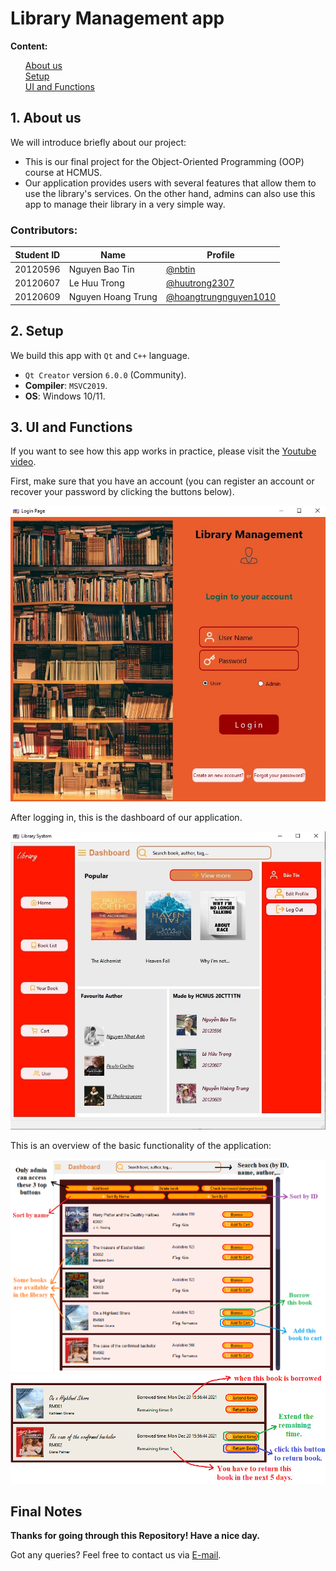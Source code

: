 # Library Management app
<!-- <p align="center">
  <img src="images/SMTP-IMAP.png" alt="Remote Control" style="border-radius:50%"/>
</p> -->

**Content:**
<ul style="list-style-type: none">
    <li><a href="#about">About us</a></li>
    <li><a href="#set_up">Setup</a></li>
    <li><a href="#demo">UI and Functions</a></li>
</ul>

<h5 id="about"></h5>

## 1. About us
We will introduce briefly about our project:

+ This is our final project for the Object-Oriented Programming (OOP) course at HCMUS.
+ Our application provides users with several features that allow them to use the library's services. On the other hand, admins can also use this app to manage their library in a very simple way.

  
<!-- <img src="images/documentation.png"> -->


### Contributors:

|   Student ID   |            Name               | Profile 
|----------------|-------------------------------|----------------------------
|    20120596    |Nguyen Bao Tin | [@nbtin](https://github.com/nbtin)            
|    20120607    |Le Huu Trong | [@huutrong2307](https://github.com/huutrong2307)           
|    20120609    |Nguyen Hoang Trung | [@hoangtrungnguyen1010](https://github.com/hoangtrungnguyen1010)

<h5 id="set_up"></h5>

## 2. Setup

We build this app with `Qt` and `C++` language.
* `Qt Creator` version `6.0.0` (Community).
* **Compiler**: `MSVC2019`.
* **OS**: Windows 10/11.


<h5 id="demo"></h5>

## 3. UI and Functions

If you want to see how this app works in practice, please visit the [Youtube video](https://youtu.be/oHA95UozHHE).

First, make sure that you have an account (you can register an account or recover your password by clicking the buttons below). 

<img src="imgs/login.jpg">

After logging in, this is the dashboard of our application.

<img src="imgs/dashboard.jpg">

This is an overview of the basic functionality of the application:

<img src="imgs/user_functions.png">
<img src="imgs/user_functions1.png">

## Final Notes

**Thanks for going through this Repository! Have a nice day.**

Got any queries? Feel free to contact us via <a href = "mailto: baotin2402@gmail.com">E-mail</a>.